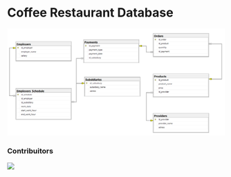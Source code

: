 # Coffee Restaurant Database


![](Diagram.PNG)



### Contribuitors

<a href="https://github.com/vldzz/coffee-bd/graphs/contributors">
  <img src="https://contrib.rocks/image?repo=vldzz/coffee-bd" />
</a>
